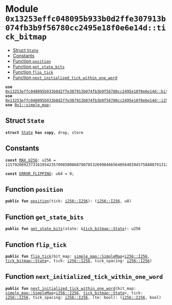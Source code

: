 
<a id="0x13253effc048095b933b0d2ffe307913b074fb3b9f56780cc2495e18f0e6e14d_tick_bitmap"></a>

# Module `0x13253effc048095b933b0d2ffe307913b074fb3b9f56780cc2495e18f0e6e14d::tick_bitmap`



-  [Struct `State`](#0x13253effc048095b933b0d2ffe307913b074fb3b9f56780cc2495e18f0e6e14d_tick_bitmap_State)
-  [Constants](#@Constants_0)
-  [Function `position`](#0x13253effc048095b933b0d2ffe307913b074fb3b9f56780cc2495e18f0e6e14d_tick_bitmap_position)
-  [Function `get_state_bits`](#0x13253effc048095b933b0d2ffe307913b074fb3b9f56780cc2495e18f0e6e14d_tick_bitmap_get_state_bits)
-  [Function `flip_tick`](#0x13253effc048095b933b0d2ffe307913b074fb3b9f56780cc2495e18f0e6e14d_tick_bitmap_flip_tick)
-  [Function `next_initialized_tick_within_one_word`](#0x13253effc048095b933b0d2ffe307913b074fb3b9f56780cc2495e18f0e6e14d_tick_bitmap_next_initialized_tick_within_one_word)


<pre><code><b>use</b> <a href="bitmath.md#0x13253effc048095b933b0d2ffe307913b074fb3b9f56780cc2495e18f0e6e14d_bitmath">0x13253effc048095b933b0d2ffe307913b074fb3b9f56780cc2495e18f0e6e14d::bitmath</a>;
<b>use</b> <a href="i256.md#0x13253effc048095b933b0d2ffe307913b074fb3b9f56780cc2495e18f0e6e14d_i256">0x13253effc048095b933b0d2ffe307913b074fb3b9f56780cc2495e18f0e6e14d::i256</a>;
<b>use</b> <a href="">0x1::simple_map</a>;
</code></pre>



<a id="0x13253effc048095b933b0d2ffe307913b074fb3b9f56780cc2495e18f0e6e14d_tick_bitmap_State"></a>

## Struct `State`



<pre><code><b>struct</b> <a href="tick_bitmap.md#0x13253effc048095b933b0d2ffe307913b074fb3b9f56780cc2495e18f0e6e14d_tick_bitmap_State">State</a> <b>has</b> <b>copy</b>, drop, store
</code></pre>



<a id="@Constants_0"></a>

## Constants


<a id="0x13253effc048095b933b0d2ffe307913b074fb3b9f56780cc2495e18f0e6e14d_tick_bitmap_MAX_U256"></a>



<pre><code><b>const</b> <a href="tick_bitmap.md#0x13253effc048095b933b0d2ffe307913b074fb3b9f56780cc2495e18f0e6e14d_tick_bitmap_MAX_U256">MAX_U256</a>: u256 = 115792089237316195423570985008687907853269984665640564039457584007913129639935;
</code></pre>



<a id="0x13253effc048095b933b0d2ffe307913b074fb3b9f56780cc2495e18f0e6e14d_tick_bitmap_ERROR_FLIPPING"></a>



<pre><code><b>const</b> <a href="tick_bitmap.md#0x13253effc048095b933b0d2ffe307913b074fb3b9f56780cc2495e18f0e6e14d_tick_bitmap_ERROR_FLIPPING">ERROR_FLIPPING</a>: u64 = 0;
</code></pre>



<a id="0x13253effc048095b933b0d2ffe307913b074fb3b9f56780cc2495e18f0e6e14d_tick_bitmap_position"></a>

## Function `position`



<pre><code><b>public</b> <b>fun</b> <a href="tick_bitmap.md#0x13253effc048095b933b0d2ffe307913b074fb3b9f56780cc2495e18f0e6e14d_tick_bitmap_position">position</a>(tick: <a href="i256.md#0x13253effc048095b933b0d2ffe307913b074fb3b9f56780cc2495e18f0e6e14d_i256_I256">i256::I256</a>): (<a href="i256.md#0x13253effc048095b933b0d2ffe307913b074fb3b9f56780cc2495e18f0e6e14d_i256_I256">i256::I256</a>, u8)
</code></pre>



<a id="0x13253effc048095b933b0d2ffe307913b074fb3b9f56780cc2495e18f0e6e14d_tick_bitmap_get_state_bits"></a>

## Function `get_state_bits`



<pre><code><b>public</b> <b>fun</b> <a href="tick_bitmap.md#0x13253effc048095b933b0d2ffe307913b074fb3b9f56780cc2495e18f0e6e14d_tick_bitmap_get_state_bits">get_state_bits</a>(state: &<a href="tick_bitmap.md#0x13253effc048095b933b0d2ffe307913b074fb3b9f56780cc2495e18f0e6e14d_tick_bitmap_State">tick_bitmap::State</a>): u256
</code></pre>



<a id="0x13253effc048095b933b0d2ffe307913b074fb3b9f56780cc2495e18f0e6e14d_tick_bitmap_flip_tick"></a>

## Function `flip_tick`



<pre><code><b>public</b> <b>fun</b> <a href="tick_bitmap.md#0x13253effc048095b933b0d2ffe307913b074fb3b9f56780cc2495e18f0e6e14d_tick_bitmap_flip_tick">flip_tick</a>(bit_map: <a href="_SimpleMap">simple_map::SimpleMap</a>&lt;<a href="i256.md#0x13253effc048095b933b0d2ffe307913b074fb3b9f56780cc2495e18f0e6e14d_i256_I256">i256::I256</a>, <a href="tick_bitmap.md#0x13253effc048095b933b0d2ffe307913b074fb3b9f56780cc2495e18f0e6e14d_tick_bitmap_State">tick_bitmap::State</a>&gt;, tick: <a href="i256.md#0x13253effc048095b933b0d2ffe307913b074fb3b9f56780cc2495e18f0e6e14d_i256_I256">i256::I256</a>, tick_spacing: <a href="i256.md#0x13253effc048095b933b0d2ffe307913b074fb3b9f56780cc2495e18f0e6e14d_i256_I256">i256::I256</a>)
</code></pre>



<a id="0x13253effc048095b933b0d2ffe307913b074fb3b9f56780cc2495e18f0e6e14d_tick_bitmap_next_initialized_tick_within_one_word"></a>

## Function `next_initialized_tick_within_one_word`



<pre><code><b>public</b> <b>fun</b> <a href="tick_bitmap.md#0x13253effc048095b933b0d2ffe307913b074fb3b9f56780cc2495e18f0e6e14d_tick_bitmap_next_initialized_tick_within_one_word">next_initialized_tick_within_one_word</a>(bit_map: <a href="_SimpleMap">simple_map::SimpleMap</a>&lt;<a href="i256.md#0x13253effc048095b933b0d2ffe307913b074fb3b9f56780cc2495e18f0e6e14d_i256_I256">i256::I256</a>, <a href="tick_bitmap.md#0x13253effc048095b933b0d2ffe307913b074fb3b9f56780cc2495e18f0e6e14d_tick_bitmap_State">tick_bitmap::State</a>&gt;, tick: <a href="i256.md#0x13253effc048095b933b0d2ffe307913b074fb3b9f56780cc2495e18f0e6e14d_i256_I256">i256::I256</a>, tick_spacing: <a href="i256.md#0x13253effc048095b933b0d2ffe307913b074fb3b9f56780cc2495e18f0e6e14d_i256_I256">i256::I256</a>, lte: bool): (<a href="i256.md#0x13253effc048095b933b0d2ffe307913b074fb3b9f56780cc2495e18f0e6e14d_i256_I256">i256::I256</a>, bool)
</code></pre>
